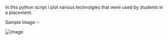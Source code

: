 In this python script i plot various technolgies that were used by students in a placement.

Sample Image :- 

![image](https://user-images.githubusercontent.com/54064899/192875500-37fefe6d-e960-49db-a9cd-7e6d7f74bf35.png)
